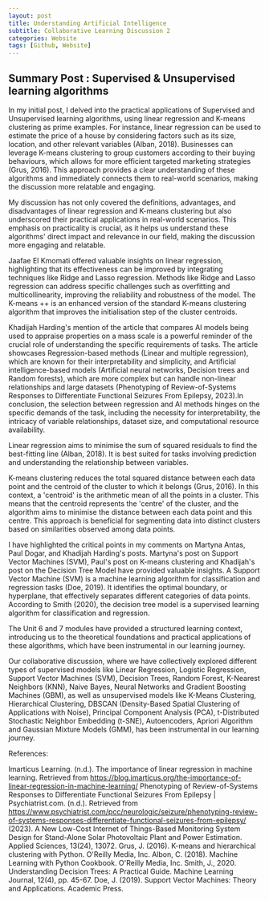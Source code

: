 ```yaml
---
layout: post
title: Understanding Artificial Intelligence
subtitle: Collaborative Learning Discussion 2
categories: Website
tags: [Github, Website]
---
```

## Summary Post : Supervised & Unsupervised learning algorithms

In my initial post, I delved into the practical applications of Supervised and Unsupervised learning algorithms, using linear regression and K-means clustering as prime examples. For instance, linear regression can be used to estimate the price of a house by considering factors such as its size, location, and other relevant variables (Alban, 2018). Businesses can leverage K-means clustering to group customers according to their buying behaviours, which allows for more efficient targeted marketing strategies (Grus, 2016). This approach provides a clear understanding of these algorithms and immediately connects them to real-world scenarios, making the discussion more relatable and engaging.

My discussion has not only covered the definitions, advantages, and disadvantages of linear regression and K-means clustering but also underscored their practical applications in real-world scenarios. This emphasis on practicality is crucial, as it helps us understand these algorithms' direct impact and relevance in our field, making the discussion more engaging and relatable.

Jaafae El Kmomati offered valuable insights on linear regression, highlighting that its effectiveness can be improved by integrating techniques like Ridge and Lasso regression. Methods like Ridge and Lasso regression can address specific challenges such as overfitting and multicollinearity, improving the reliability and robustness of the model. The K-means ++ is an enhanced version of the standard K-means clustering algorithm that improves the initialisation step of the cluster centroids.

Khadijah Harding's mention of the article that compares AI models being used to appraise properties on a mass scale is a powerful reminder of the crucial role of understanding the specific requirements of tasks. The article showcases Regression-based methods (Linear and multiple regression), which are known for their interpretability and simplicity, and Artificial intelligence-based models (Artificial neural networks, Decision trees and Random forests), which are more complex but can handle non-linear relationships and large datasets (Phenotyping of Review-of-Systems Responses to Differentiate Functional Seizures From Epilepsy, 2023).In conclusion, the selection between regression and AI methods hinges on the specific demands of the task, including the necessity for interpretability, the intricacy of variable relationships, dataset size, and computational resource availability.

Linear regression aims to minimise the sum of squared residuals to find the best-fitting line (Alban, 2018). It is best suited for tasks involving prediction and understanding the relationship between variables.

K-means clustering reduces the total squared distance between each data point and the centroid of the cluster to which it belongs (Grus, 2016). In this context, a 'centroid' is the arithmetic mean of all the points in a cluster. This means that the centroid represents the 'centre' of the cluster, and the algorithm aims to minimise the distance between each data point and this centre. This approach is beneficial for segmenting data into distinct clusters based on similarities observed among data points.

I have highlighted the critical points in my comments on Martyna Antas, Paul Dogar, and Khadijah Harding's posts. Martyna's post on Support Vector Machines (SVM), Paul's post on K-means clustering and Khadijah's post on the Decision Tree Model have provided valuable insights. A Support Vector Machine (SVM) is a machine learning algorithm for classification and regression tasks (Doe, 2019). It identifies the optimal boundary, or hyperplane, that effectively separates different categories of data points. According to Smith (2020), the decision tree model is a supervised learning algorithm for classification and regression.

The Unit 6 and 7 modules have provided a structured learning context, introducing us to the theoretical foundations and practical applications of these algorithms, which have been instrumental in our learning journey.

Our collaborative discussion, where we have collectively explored different types of supervised models like Linear Regression, Logistic Regression, Support Vector Machines (SVM), Decision Trees, Random Forest, K-Nearest Neighbors (KNN), Naive Bayes, Neural Networks and Gradient Boosting Machines (GBM), as well as unsupervised models like K-Means Clustering, Hierarchical Clustering, DBSCAN (Density-Based Spatial Clustering of Applications with Noise), Principal Component Analysis (PCA), t-Distributed Stochastic Neighbor Embedding (t-SNE), Autoencoders, Apriori Algorithm and Gaussian Mixture Models (GMM), has been instrumental in our learning journey.

References:

Imarticus Learning. (n.d.). The importance of linear regression in machine learning. Retrieved from https://blog.imarticus.org/the-importance-of-linear-regression-in-machine-learning/
Phenotyping of Review-of-Systems Responses to Differentiate Functional Seizures From Epilepsy | Psychiatrist.com. (n.d.). Retrieved from https://www.psychiatrist.com/pcc/neurologic/seizure/phenotyping-review-of-systems-responses-differentiate-functional-seizures-from-epilepsy/
(2023). A New Low-Cost Internet of Things-Based Monitoring System Design for Stand-Alone Solar Photovoltaic Plant and Power Estimation. Applied Sciences, 13(24), 13072.
Grus, J. (2016). K-means and hierarchical clustering with Python. O'Reilly Media, Inc.
Albon, C. (2018). Machine Learning with Python Cookbook. O'Reilly Media, Inc.
Smith, J., 2020. Understanding Decision Trees: A Practical Guide. Machine Learning Journal, 12(4), pp. 45-67.
Doe, J. (2019). Support Vector Machines: Theory and Applications. Academic Press.
